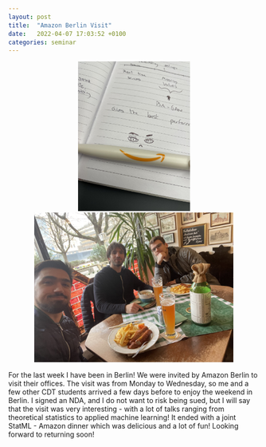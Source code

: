 ```yaml
---
layout: post
title:  "Amazon Berlin Visit"
date:   2022-04-07 17:03:52 +0100
categories: seminar
---
```


<p align="center">
  <img src="/assets/images/berlin_2.jpeg" width="225"/>
  <img src="/assets/images/berlin_1.jpeg" width="400"/>
</p>

For the last week I have been in Berlin! We were invited by Amazon Berlin to visit their offices. The visit was from Monday to Wednesday, so me 
and a few other CDT students arrived a few days before to enjoy the weekend in Berlin. I signed an NDA, and I do not want to risk being sued, but 
I will say that the visit was very interesting - with a lot of talks ranging from theoretical statistics to applied machine learning! 
It ended with a joint StatML - Amazon dinner which was delicious and a lot of fun! Looking forward to returning soon!
